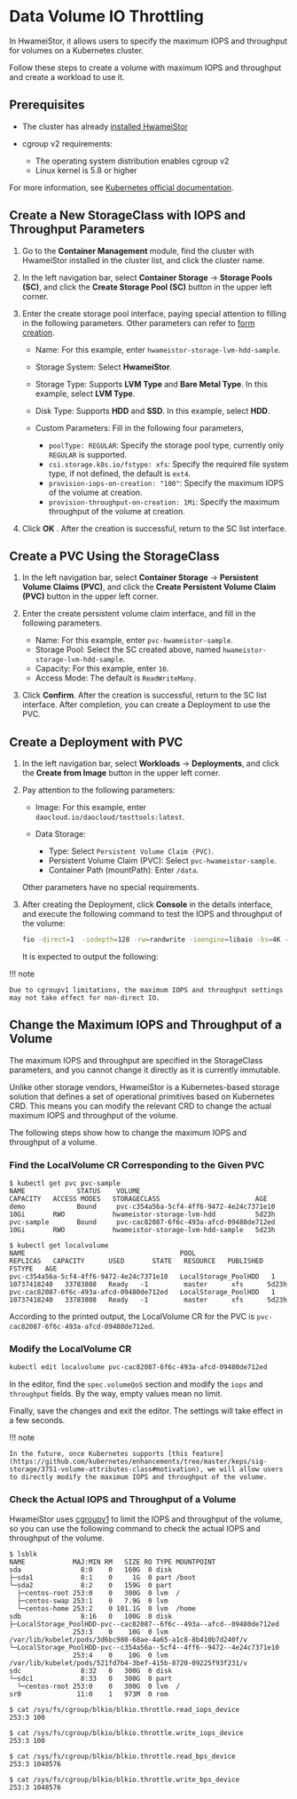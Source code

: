# Data Volume IO Throttling

In HwameiStor, it allows users to specify the maximum IOPS and throughput for volumes on a Kubernetes cluster.

Follow these steps to create a volume with maximum IOPS and throughput and create a workload to use it.

## Prerequisites

- The cluster has already [installed HwameiStor](../install/deploy-ui.md)

- cgroup v2 requirements:

    - The operating system distribution enables cgroup v2
    - Linux kernel is 5.8 or higher

For more information, see [Kubernetes official documentation](https://kubernetes.io/zh-cn/docs/concepts/architecture/cgroups/).

## Create a New StorageClass with IOPS and Throughput Parameters

1. Go to the **Container Management** module, find the cluster with HwameiStor installed in the cluster list, and click the cluster name.

2. In the left navigation bar, select **Container Storage** -> **Storage Pools (SC)**, and click the **Create Storage Pool (SC)** button in the upper left corner.

    <!-- Add screenshot later -->

3. Enter the create storage pool interface, paying special attention to filling in the following parameters. Other parameters can refer to [form creation](../../../kpanda/user-guide/storage/sc.md).

    - Name: For this example, enter `hwameistor-storage-lvm-hdd-sample`.
    - Storage System: Select **HwameiStor**.
    - Storage Type: Supports **LVM Type** and **Bare Metal Type**. In this example, select **LVM Type**.
    - Disk Type: Supports **HDD** and **SSD**. In this example, select **HDD**.
    - Custom Parameters: Fill in the following four parameters,

        - `poolType: REGULAR`: Specify the storage pool type, currently only `REGULAR` is supported.
        - `csi.storage.k8s.io/fstype: xfs`: Specify the required file system type, if not defined, the default is `ext4`.
        - `provision-iops-on-creation: "100"`: Specify the maximum IOPS of the volume at creation.
        - `provision-throughput-on-creation: 1Mi`: Specify the maximum throughput of the volume at creation.
  
    <!-- Add screenshot later -->

    <!-- Add screenshot later -->

4. Click **OK** . After the creation is successful, return to the SC list interface.

## Create a PVC Using the StorageClass

1. In the left navigation bar, select **Container Storage** -> **Persistent Volume Claims (PVC)**, and click the **Create Persistent Volume Claim (PVC)** button in the upper left corner.

    <!-- Add screenshot later -->

2. Enter the create persistent volume claim interface, and fill in the following parameters.

    - Name: For this example, enter `pvc-hwameistor-sample`.
    - Storage Pool: Select the SC created above, named `hwameistor-storage-lvm-hdd-sample`.
    - Capacity: For this example, enter `10`.
    - Access Mode: The default is `ReadWriteMany`.

    <!-- Add screenshot later -->

3. Click **Confirm**. After the creation is successful, return to the SC list interface. After completion, you can create a Deployment to use the PVC.

## Create a Deployment with PVC

1. In the left navigation bar, select **Workloads** -> **Deployments**, and click the **Create from Image** button in the upper left corner.

    <!-- Add screenshot later -->

2. Pay attention to the following parameters:

    - Image: For this example, enter `daocloud.io/daocloud/testtools:latest`.
    - Data Storage:

        - Type: Select `Persistent Volume Claim (PVC)`.
        - Persistent Volume Claim (PVC): Select `pvc-hwameistor-sample`.
        - Container Path (mountPath): Enter `/data`.

    Other parameters have no special requirements.

    <!-- Add screenshot later -->

3. After creating the Deployment, click **Console** in the details interface, and execute the following command to test the IOPS and throughput of the volume:

    ```bash
    fio -direct=1  -iodepth=128 -rw=randwrite -ioengine=libaio -bs=4K -size=50M -numjobs=1 -runtime=600 -group_reporting -filename=/data/file.txt -name=Rand_Write_IOPS_Test
    ```

    It is expected to output the following:

    <!-- Add screenshot later -->

!!! note

    Due to cgroupv1 limitations, the maximum IOPS and throughput settings may not take effect for non-direct IO.

## Change the Maximum IOPS and Throughput of a Volume

The maximum IOPS and throughput are specified in the StorageClass parameters, and you cannot change it directly as it is currently immutable.

Unlike other storage vendors, HwameiStor is a Kubernetes-based storage solution that defines a set of operational primitives based on Kubernetes CRD. This means you can modify the relevant CRD to change the actual maximum IOPS and throughput of the volume.

The following steps show how to change the maximum IOPS and throughput of a volume.

### Find the LocalVolume CR Corresponding to the Given PVC

```console
$ kubectl get pvc pvc-sample
NAME             STATUS    VOLUME                                     CAPACITY   ACCESS MODES   STORAGECLASS                        AGE
demo             Bound     pvc-c354a56a-5cf4-4ff6-9472-4e24c7371e10   10Gi       RWO            hwameistor-storage-lvm-hdd          5d23h
pvc-sample       Bound     pvc-cac82087-6f6c-493a-afcd-09480de712ed   10Gi       RWO            hwameistor-storage-lvm-hdd-sample   5d23h

$ kubectl get localvolume
NAME                                       POOL                   REPLICAS   CAPACITY      USED       STATE   RESOURCE   PUBLISHED   FSTYPE   AGE
pvc-c354a56a-5cf4-4ff6-9472-4e24c7371e10   LocalStorage_PoolHDD   1          10737418240   33783808   Ready   -1         master      xfs      5d23h
pvc-cac82087-6f6c-493a-afcd-09480de712ed   LocalStorage_PoolHDD   1          10737418240   33783808   Ready   -1         master      xfs      5d23h
```

According to the printed output, the LocalVolume CR for the PVC is `pvc-cac82087-6f6c-493a-afcd-09480de712ed`.

### Modify the LocalVolume CR

```bash
kubectl edit localvolume pvc-cac82087-6f6c-493a-afcd-09480de712ed
```

In the editor, find the `spec.volumeQoS` section and modify the `iops` and `throughput` fields. By the way, empty values mean no limit.

Finally, save the changes and exit the editor. The settings will take effect in a few seconds.

!!! note

    In the future, once Kubernetes supports [this feature](https://github.com/kubernetes/enhancements/tree/master/keps/sig-storage/3751-volume-attributes-class#motivation), we will allow users to directly modify the maximum IOPS and throughput of the volume.

### Check the Actual IOPS and Throughput of a Volume

HwameiStor uses [cgroupv1](https://www.kernel.org/doc/Documentation/cgroup-v1/blkio-controller.txt) to limit the IOPS and throughput of the volume, so you can use the following command to check the actual IOPS and throughput of the volume.

```console
$ lsblk
NAME            MAJ:MIN RM   SIZE RO TYPE MOUNTPOINT
sda               8:0    0   160G  0 disk
├─sda1            8:1    0     1G  0 part /boot
└─sda2            8:2    0   159G  0 part
  ├─centos-root 253:0    0   300G  0 lvm  /
  ├─centos-swap 253:1    0   7.9G  0 lvm
  └─centos-home 253:2    0 101.1G  0 lvm  /home
sdb               8:16   0   100G  0 disk
├─LocalStorage_PoolHDD-pvc--cac82087--6f6c--493a--afcd--09480de712ed
                253:3    0    10G  0 lvm  /var/lib/kubelet/pods/3d6bc980-68ae-4a65-a1c8-8b410b7d240f/v
└─LocalStorage_PoolHDD-pvc--c354a56a--5cf4--4ff6--9472--4e24c7371e10
                253:4    0    10G  0 lvm  /var/lib/kubelet/pods/521fd7b4-3bef-415b-8720-09225f93f231/v
sdc               8:32   0   300G  0 disk
└─sdc1            8:33   0   300G  0 part
  └─centos-root 253:0    0   300G  0 lvm  /
sr0              11:0    1   973M  0 rom

$ cat /sys/fs/cgroup/blkio/blkio.throttle.read_iops_device
253:3 100

$ cat /sys/fs/cgroup/blkio/blkio.throttle.write_iops_device
253:3 100

$ cat /sys/fs/cgroup/blkio/blkio.throttle.read_bps_device
253:3 1048576

$ cat /sys/fs/cgroup/blkio/blkio.throttle.write_bps_device
253:3 1048576
```
